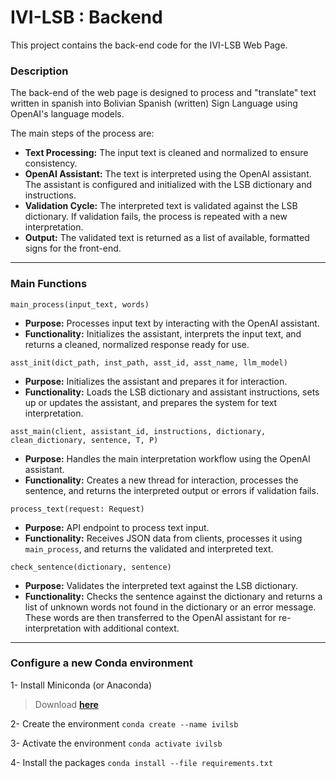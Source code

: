 # IVI-LSB : Backend

This project contains the back-end code for the IVI-LSB Web Page.

### Description 

The back-end of the web page is designed to process and "translate" text written in spanish into Bolivian Spanish (written) Sign Language using OpenAI's language models.

The main steps of the process are:
- **Text Processing:** The input text is cleaned and normalized to ensure consistency. 
- **OpenAI Assistant:** The text is interpreted using the OpenAI assistant. The assistant is configured and initialized with the LSB dictionary and instructions.
- **Validation Cycle:** The interpreted text is validated against the LSB dictionary. If validation fails, the process is repeated with a new interpretation.
- **Output:** The validated text is returned as a list of available, formatted signs for the front-end.

---
### Main Functions

`main_process(input_text, words)`
- **Purpose:** Processes input text by interacting with the OpenAI assistant.
- **Functionality:** Initializes the assistant, interprets the input text, and returns a cleaned, normalized response ready for use.

`asst_init(dict_path, inst_path, asst_id, asst_name, llm_model)`
- **Purpose:** Initializes the assistant and prepares it for interaction.
- **Functionality:** Loads the LSB dictionary and assistant instructions, sets up or updates the assistant, and prepares the system for text interpretation.

`asst_main(client, assistant_id, instructions, dictionary, clean_dictionary, sentence, T, P)`
- **Purpose:** Handles the main interpretation workflow using the OpenAI assistant.
- **Functionality:** Creates a new thread for interaction, processes the sentence, and returns the interpreted output or errors if validation fails.

`process_text(request: Request)`
- **Purpose:** API endpoint to process text input.
- **Functionality:** Receives JSON data from clients, processes it using `main_process`, and returns the validated and interpreted text.

`check_sentence(dictionary, sentence)`
- **Purpose:** Validates the interpreted text against the LSB dictionary.
- **Functionality:** Checks the sentence against the dictionary and returns a list of unknown words not found in the dictionary or an error message. These words are then transferred to the OpenAI assistant for re-interpretation with additional context.

---
### Configure a new Conda environment

1- Install Miniconda (or Anaconda)
> Download **[here](https://docs.anaconda.com/miniconda/)**

2- Create the environment
`conda create --name ivilsb`

3- Activate the environment
`conda activate ivilsb`

4- Install the packages
`conda install --file requirements.txt`
